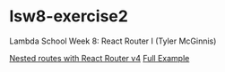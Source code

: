 # lsw8-exercise2
Lambda School Week 8: React Router I (Tyler McGinnis)

[Nested routes with React Router v4](https://tylermcginnis.com/react-router-nested-routes/)
[Full Example](https://csb-v8k006wnol-xdwmyvgvdg.now.sh/)